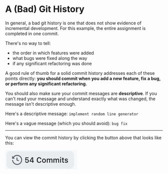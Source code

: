 # A (Bad) Git History

In general, a bad git history is one that does not show evidence of incremental development. For this example, the entire assignment is completed in one commit. 

There's no way to tell: 
- the order in which features were added
- what bugs were fixed along the way
- if any significant refactoring was done 

A good rule of thumb for a solid commit history addresses each of these points directly: **you should commit when you add a new feature, fix a bug, or perform any significant refactoring.**

You should also make sure your commit messages are **descriptive**. If you can't read your message and understand exactly what was changed, the message isn't descriptive enough.

Here's a descriptive message: `implement random line generator`

Here's a vague message (which you should avoid): `bug fix`

---

You can view the commit history by clicking the button above that looks like this:

![button](./commit-history-button.png)
